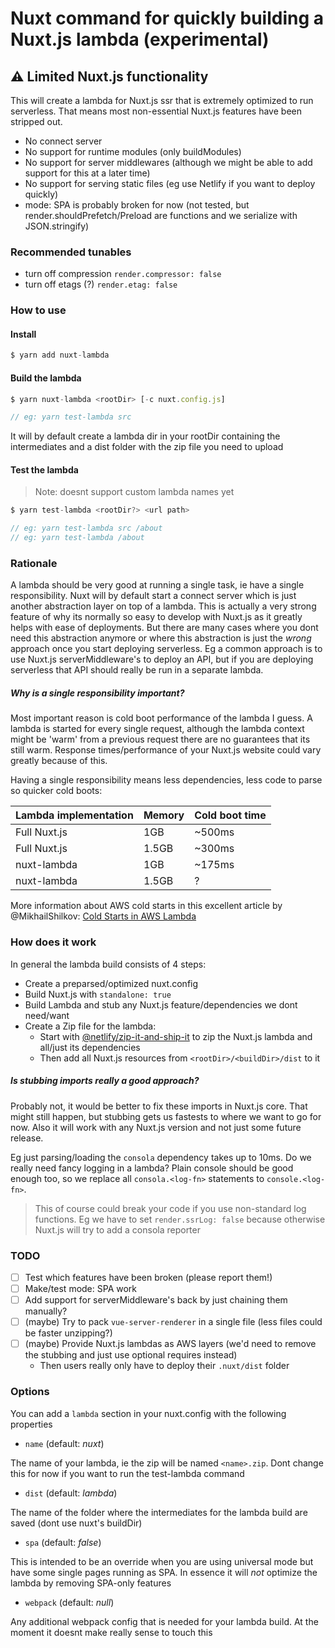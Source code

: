 # Nuxt command for quickly building a Nuxt.js lambda (experimental)

## :warning: Limited Nuxt.js functionality

This will create a lambda for Nuxt.js ssr that is extremely optimized to run serverless. That means most non-essential Nuxt.js features have been stripped out.

- No connect server
- No support for runtime modules (only buildModules)
- No support for server middlewares (although we might be able to add support for this at a later time)
- No support for serving static files (eg use Netlify if you want to deploy quickly)
- mode: SPA is probably broken for now (not tested, but render.shouldPrefetch/Preload are functions and we serialize with JSON.stringify)

### Recommended tunables

- turn off compression `render.compressor: false`
- turn off etags (?) `render.etag: false`

### How to use

#### Install
```js
$ yarn add nuxt-lambda
```

#### Build the lambda
```js
$ yarn nuxt-lambda <rootDir> [-c nuxt.config.js]

// eg: yarn test-lambda src
```

It will by default create a lambda dir in your rootDir containing the intermediates and a dist folder with the zip file you need to upload

#### Test the lambda

> Note: doesnt support custom lambda names yet

```js
$ yarn test-lambda <rootDir?> <url path>

// eg: yarn test-lambda src /about
// eg: yarn test-lambda /about
```

### Rationale

A lambda should be very good at running a single task, ie have a single responsibility. Nuxt will by default start a connect server which is just another abstraction layer on top of a lambda. This is actually a very strong feature of why its normally so easy to develop with Nuxt.js as it greatly helps with ease of deployments. But there are many cases where you dont need this abstraction anymore or where this abstraction is just the _wrong_ approach once you start deploying serverless. Eg a common approach is to use Nuxt.js serverMiddleware's to deploy an API, but if you are deploying serverless that API should really be run in a separate lambda.

##### Why is a single responsibility important?

Most important reason is cold boot performance of the lambda I guess. A lambda is started for every single request, although the lambda context might be 'warm' from a previous request there are no guarantees that its still warm. Response times/performance of your Nuxt.js website could vary greatly because of this.

Having a single responsibility means less dependencies, less code to parse so quicker cold boots:

|Lambda implementation|Memory|Cold boot time|
|---|---|---|
|Full Nuxt.js|1GB|~500ms|
|Full Nuxt.js|1.5GB|~300ms|
|nuxt-lambda|1GB|~175ms|
|nuxt-lambda|1.5GB|?|

More information about AWS cold starts in this excellent article by @MikhailShilkov: [Cold Starts in AWS Lambda](https://mikhail.io/serverless/coldstarts/aws/)

### How does it work

In general the lambda build consists of 4 steps:

- Create a preparsed/optimized nuxt.config
- Build Nuxt.js with `standalone: true`
- Build Lambda and stub any Nuxt.js feature/dependencies we dont need/want
- Create a Zip file for the lambda:
  - Start with [@netlify/zip-it-and-ship-it](https://github.com/netlify/zip-it-and-ship-it) to zip the Nuxt.js lambda and all/just its dependencies
  - Then add all Nuxt.js resources from `<rootDir>/<buildDir>/dist` to it

##### Is stubbing imports really a good approach?

Probably not, it would be better to fix these imports in Nuxt.js core. That might still happen, but stubbing gets us fastests to where we want to go for now. Also it will work with any Nuxt.js version and not just some future release.

Eg just parsing/loading the `consola` dependency takes up to 10ms. Do we really need fancy logging in a lambda? Plain console should be good enough too, so we replace all `consola.<log-fn>` statements to `console.<log-fn>`.

> This of course could break your code if you use non-standard log functions. Eg we have to set `render.ssrLog: false` because otherwise Nuxt.js will try to add a consola reporter

### TODO

- [ ] Test which features have been broken (please report them!)
- [ ] Make/test mode: SPA work
- [ ] Add support for serverMiddleware's back by just chaining them manually?
- [ ] (maybe) Try to pack `vue-server-renderer` in a single file (less files could be faster unzipping?)
- [ ] (maybe) Provide Nuxt.js lambdas as AWS layers (we'd need to remove the stubbing and just use optional requires instead)
   - Then users really only have to deploy their `.nuxt/dist` folder

### Options

You can add a `lambda` section in your nuxt.config with the following properties

- `name` (default: _nuxt_)

The name of your lambda, ie the zip will be named `<name>.zip`. Dont change this for now if you want to run the test-lambda command

- `dist` (default: _lambda_)

The name of the folder where the intermediates for the lambda build are saved (dont use nuxt's buildDir)

- `spa` (default: _false_)

This is intended to be an override when you are using universal mode but have some single pages running as SPA. In essence it will _not_ optimize the lambda by removing SPA-only features

- `webpack` (default: _null_)

Any additional webpack config that is needed for your lambda build. At the moment it doesnt make really sense to touch this
